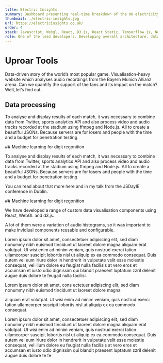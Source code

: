 ```yaml
---
title: Electric Insights
summary: Dashboard presenting real-time breakdown of the UK electricity production.
thumbnail: ./electric-insights.jpg
url: https://electricinsights.co.uk/
order: 4
stack: Javascript, Webgl, React, D3.js, React Static, Tensorflow.js, Node.js, Ffmpeg
role: One of the lead developers. Developing overall architecture, data-processing pipelines and bespoke visualisations.
---
```


# Uproar Tools

Data-driven story of the world’s most popular game. Visualisation-heavy website which analyses audio recordings from the Bayern Munich Allianz arena. Can we quantify the support of the fans and its impact on the match? Well, let’s find out.

## Data processing

To analyse and display results of each match, it was necessary to combine data from Twitter, sports analytics API and also process video and audio tracks recorded at the stadium using ffmpeg and Node.js. All to create a beautiful JSONs. Because servers are for losers and people with the time and a budget for penetration testing.

## Machine learning for digit regonition

To analyse and display results of each match, it was necessary to combine data from Twitter, sports analytics API and also process video and audio tracks recorded at the stadium using ffmpeg and Node.js. All to create a beautiful JSONs. Because servers are for losers and people with the time and a budget for penetration testing.

You can read about that more here and in my talk from the JSDayIE conference in Dublin.

## Machine learning for digit regonition

We have developed a range of custom data visualisation components using React, WebGL and d3.js. 

A lot of them were a variation of audio histograms, so it was important to make invidiual components reusable and configurable.

Lorem ipsum dolor sit amet, consectetuer adipiscing elit, sed diam nonummy nibh euismod tincidunt ut laoreet dolore magna aliquam erat volutpat. Ut wisi enim ad minim veniam, quis nostrud exerci tation ullamcorper suscipit lobortis nisl ut aliquip ex ea commodo consequat. Duis autem vel eum iriure dolor in hendrerit in vulputate velit esse molestie consequat, vel illum dolore eu feugiat nulla facilisis at vero eros et accumsan et iusto odio dignissim qui blandit praesent luptatum zzril delenit augue duis dolore te feugait nulla facilisi.

Lorem ipsum dolor sit amet, cons ectetuer adipiscing elit, sed diam nonummy nibh euismod tincidunt ut laoreet dolore magna 

aliquam erat volutpat. Ut wisi enim ad minim veniam, quis nostrud exerci tation ullamcorper suscipit lobortis nisl ut aliquip ex ea commodo consequat.

Lorem ipsum dolor sit amet, consectetuer adipiscing elit, sed diam nonummy nibh euismod tincidunt ut laoreet dolore magna aliquam erat volutpat. Ut wisi enim ad minim veniam, quis nostrud exerci tation ullamcorper suscipit lobortis nisl ut aliquip ex ea commodo consequat. Duis autem vel eum iriure dolor in hendrerit in vulputate velit esse molestie consequat, vel illum dolore eu feugiat nulla facilisis at vero eros et accumsan et iusto odio dignissim qui blandit praesent luptatum zzril delenit augue duis dolore te fe